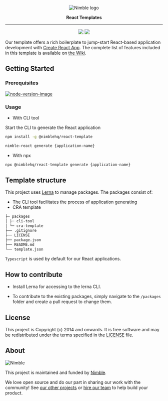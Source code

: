 <p align="center">
  <img alt="Nimble logo" src="https://assets.nimblehq.co/logo/light/logo-light-text-320.png" />
</p>

<p align="center">
  <strong>React Templates</strong>
</p>


---

<p align="center">
  <a href="https://www.npmjs.com/package/cra-template-nimble"><img src="https://badgen.net/npm/v/cra-template-nimble" /></a>
  <a href="https://www.npmjs.com/package/cra-template-nimble"><img src="https://badgen.net/npm/dy/cra-template-nimble" /></a>
</p>

Our template offers a rich boilerplate to jump-start React-based application development with [Create React App](https://github.com/facebook/create-react-app).
The complete list of features included in this template is available on [the Wiki](https://github.com/nimblehq/react-templates/wiki).

## Getting Started

### Prerequisites

[![node-version-image](https://img.shields.io/badge/node-16.14.2-brightgreen.svg)](https://nodejs.org/download/release/v16.14.2/)

### Usage

* With CLI tool

Start the CLI to generate the React application

```bash
npm install -g @nimblehq/react-template

nimble-react generate {application-name}
```

* With npx

```bash
npx @nimblehq/react-template generate {application-name}
```

## Template structure

This project uses [Lerna](https://lerna.js.org/) to manage packages. The packages consist of:

* The CLI tool facilitates the process of application generating
* CRA template

```bash
├─ packages
│ ├─ cli-tool
│ └─ cra-template
├── .gitignore
├── LICENSE
├── package.json
├── README.md
└── template.json
```

`Typescript` is used by default for our React applications.

## How to contribute

* Install Lerna for accessing to the lerna CLI.

* To contribute to the existing packages, simply navigate to the `/packages` folder and create a pull request to change them.

## License

This project is Copyright (c) 2014 and onwards.
It is free software and may be redistributed under the terms specified in the [LICENSE] file.

[LICENSE]: /LICENSE

## About

![Nimble](https://assets.nimblehq.co/logo/dark/logo-dark-text-160.png)

This project is maintained and funded by [Nimble](https://nimblehq.co).

We love open source and do our part in sharing our work with the community!
See [our other projects][community] or [hire our team][hire] to help build your product.

[community]: https://github.com/nimblehq
[hire]: https://nimblehq.co/

